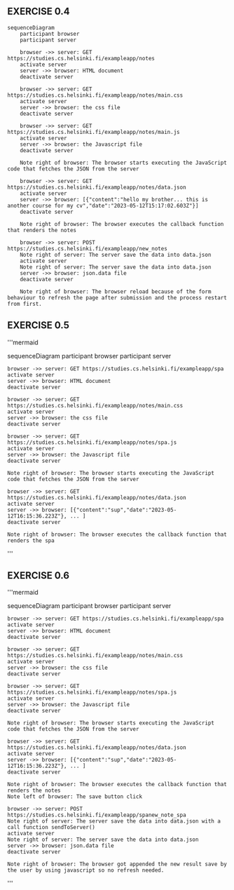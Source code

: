 <h2>EXERCISE 0.4</h2>

```mermaid
sequenceDiagram
    participant browser
    participant server

    browser ->> server: GET https://studies.cs.helsinki.fi/exampleapp/notes
    activate server
    server ->> browser: HTML document
    deactivate server
    
    browser ->> server: GET https://studies.cs.helsinki.fi/exampleapp/notes/main.css
    activate server
    server ->> browser: the css file
    deactivate server

    browser ->> server: GET https://studies.cs.helsinki.fi/exampleapp/notes/main.js
    activate server
    server ->> browser: the Javascript file
    deactivate server

    Note right of browser: The browser starts executing the JavaScript code that fetches the JSON from the server

    browser ->> server: GET https://studies.cs.helsinki.fi/exampleapp/notes/data.json
    activate server
    server ->> browser: [{"content":"hello my brother... this is another course for my cv","date":"2023-05-12T15:17:02.603Z"}]
    deactivate server
    
    Note right of browser: The browser executes the callback function that renders the notes

    browser ->> server: POST https://studies.cs.helsinki.fi/exampleapp/new_notes
    Note right of server: The server save the data into data.json
    activate server
    Note right of server: The server save the data into data.json
    server ->> browser: json.data file
    deactivate server

    Note right of browser: The browser reload because of the form behaviour to refresh the page after submission and the process restart from first.
```

<h2>EXERCISE 0.5</h2>

'''mermaid

sequenceDiagram
    participant browser
    participant server

    browser ->> server: GET https://studies.cs.helsinki.fi/exampleapp/spa
    activate server
    server ->> browser: HTML document
    deactivate server
    
    browser ->> server: GET https://studies.cs.helsinki.fi/exampleapp/notes/main.css
    activate server
    server ->> browser: the css file
    deactivate server

    browser ->> server: GET https://studies.cs.helsinki.fi/exampleapp/notes/spa.js
    activate server
    server ->> browser: the Javascript file
    deactivate server

    Note right of browser: The browser starts executing the JavaScript code that fetches the JSON from the server

    browser ->> server: GET https://studies.cs.helsinki.fi/exampleapp/notes/data.json
    activate server
    server ->> browser: [{"content":"sup","date":"2023-05-12T16:15:36.223Z"}, ... ]
    deactivate server

    Note right of browser: The browser executes the callback function that renders the spa
'''


<h2>EXERCISE 0.6</h2>

'''mermaid

sequenceDiagram
    participant browser
    participant server

    browser ->> server: GET https://studies.cs.helsinki.fi/exampleapp/spa
    activate server
    server ->> browser: HTML document
    deactivate server
    
    browser ->> server: GET https://studies.cs.helsinki.fi/exampleapp/notes/main.css
    activate server
    server ->> browser: the css file
    deactivate server

    browser ->> server: GET https://studies.cs.helsinki.fi/exampleapp/notes/spa.js
    activate server
    server ->> browser: the Javascript file
    deactivate server

    Note right of browser: The browser starts executing the JavaScript code that fetches the JSON from the server

    browser ->> server: GET https://studies.cs.helsinki.fi/exampleapp/notes/data.json
    activate server
    server ->> browser: [{"content":"sup","date":"2023-05-12T16:15:36.223Z"}, ... ]
    deactivate server

    Note right of browser: The browser executes the callback function that renders the notes
    Note left of browser: The save button click

    browser ->> server: POST https://studies.cs.helsinki.fi/exampleapp/spanew_note_spa
    Note right of server: The server save the data into data.json with a call function sendToServer()
    activate server
    Note right of server: The server save the data into data.json
    server ->> browser: json.data file
    deactivate server

    Note right of browser: The browser got appended the new result save by the user by using javascript so no refresh needed.
'''


